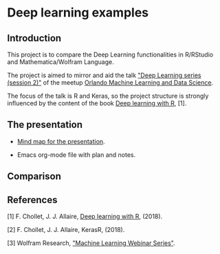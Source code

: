 # Deep learning examples

## Introduction

This project is to compare the Deep Learning functionalities in R/RStudio and Mathematica/Wolfram Language.

The project is aimed to mirror and aid the talk 
["Deep Learning series (session 2)"](https://www.meetup.com/Orlando-MLDS/events/250086544/)
of the meetup
[Orlando Machine Learning and Data Science](https://www.meetup.com/Orlando-MLDS).

The focus of the talk is R and Keras, so the project structure is strongly influenced by the content 
of the book [Deep learning with R](https://www.manning.com/books/deep-learning-with-r), \[1\]. 


## The presentation

- [Mind map for the presentation]().

- Emacs org-mode file with plan and notes.

## Comparison 


## References

\[1\] F. Chollet, J. J. Allaire, [Deep learning with R](https://www.manning.com/books/deep-learning-with-r), (2018).

\[2\] F. Chollet, J. J. Allaire, KerasR, (2018).

\[3\] Wolfram Research, ["Machine Learning Webinar Series"](http://www.wolfram.com/broadcast/c?c=442).
   